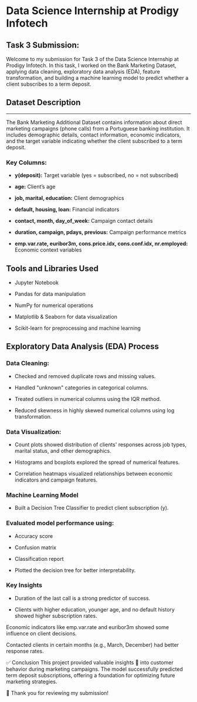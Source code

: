 # **Data Science Internship at Prodigy Infotech**

## **Task 3 Submission:**

Welcome to my submission for Task 3 of the Data Science Internship at Prodigy Infotech. In this task, I worked on the Bank Marketing Dataset, applying data cleaning, exploratory data analysis (EDA), feature transformation, and building a machine learning model to predict whether a client subscribes to a term deposit.

## Dataset Description
____________

The Bank Marketing Additional Dataset contains information about direct marketing campaigns (phone calls) from a Portuguese banking institution. It includes demographic details, contact information, economic indicators, and the target variable indicating whether the client subscribed to a term deposit.

### Key Columns:

* **y(deposit):** Target variable (yes = subscribed, no = not subscribed)

* **age:** Client’s age

* **job, marital, education:** Client demographics

* **default, housing, loan:** Financial indicators

* **contact, month, day_of_week:** Campaign contact details

* **duration, campaign, pdays, previous:** Campaign performance metrics

* **emp.var.rate, euribor3m, cons.price.idx, cons.conf.idx, nr.employed:** Economic context variables

## Tools and Libraries Used

* Jupyter Notebook

* Pandas for data manipulation

* NumPy for numerical operations

* Matplotlib & Seaborn for data visualization

* Scikit-learn for preprocessing and machine learning


## Exploratory Data Analysis (EDA) Process

### **Data Cleaning:**

* Checked and removed duplicate rows and missing values.

* Handled "unknown" categories in categorical columns.

* Treated outliers in numerical columns using the IQR method.

* Reduced skewness in highly skewed numerical columns using log transformation.


### **Data Visualization:**

* Count plots showed distribution of clients' responses across job types, marital status, and other demographics.

* Histograms and boxplots explored the spread of numerical features.

* Correlation heatmaps visualized relationships between economic indicators and campaign features.

### **Machine Learning Model**

* Built a Decision Tree Classifier to predict client subscription (y).

### **Evaluated model performance using:**

* Accuracy score

* Confusion matrix

* Classification report

* Plotted the decision tree for better interpretability.

### **Key Insights**

* Duration of the last call is a strong predictor of success.

* Clients with higher education, younger age, and no default history showed higher subscription rates.

Economic indicators like emp.var.rate and euribor3m showed some influence on client decisions.

Contacted clients in certain months (e.g., March, December) had better response rates.

✅ Conclusion
This project provided valuable insights 🌟 into customer behavior during marketing campaigns. The model successfully predicted term deposit subscriptions, offering a foundation for optimizing future marketing strategies.

🙏 Thank you for reviewing my submission!

